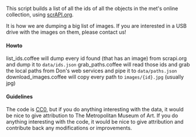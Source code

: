 
This script builds a list of all the ids of all the objects in the met's online collection, using [scrAPI.org][].

It is how we are dumping a big list of images. If you are interested in a USB drive with the images on them, please contact us!

#### Howto

  list_ids.coffee will dump every id found (that has an image) from scrapi.org and dump it to `data/ids.json`
  grab_paths.coffee will read those ids and grab the local paths from Don's web services and pipe it to `data/paths.json`
  download_images.coffee will copy every path to `images/{id}.jpg` (usually jpg)

#### Guidelines

  The code is [CC0][], but if you do anything interesting with the data, it would be nice to give attribution to The Metropolitan Museum of Art. If you do anything interesting with the code, it would be nice to give attribution and contribute back any modifications or improvements.

[CC0]: http://creativecommons.org/publicdomain/zero/1.0
[scrAPI.org]: http://scrAPI.org